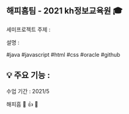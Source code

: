 ## 해피흠팀 - 2021 kh정보교육원 :mortar_board:  

세미프로젝트 주제 : 
  
설명 :   
  
#java #javascript #html #css #oracle #github
  
  
:bulb: 주요 기능 : 
  -   

  수업 기간 : 2021/5
  
해피흠 :clap: :thumbsup: :muscle:  
